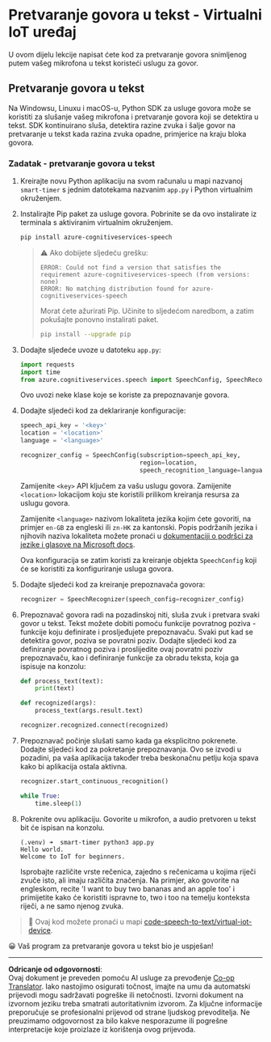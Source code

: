 <!--
CO_OP_TRANSLATOR_METADATA:
{
  "original_hash": "c0550b254b9ba2539baf1e6bb5fc05f8",
  "translation_date": "2025-08-28T12:54:47+00:00",
  "source_file": "6-consumer/lessons/1-speech-recognition/virtual-device-speech-to-text.md",
  "language_code": "hr"
}
-->
# Pretvaranje govora u tekst - Virtualni IoT uređaj

U ovom dijelu lekcije napisat ćete kod za pretvaranje govora snimljenog putem vašeg mikrofona u tekst koristeći uslugu za govor.

## Pretvaranje govora u tekst

Na Windowsu, Linuxu i macOS-u, Python SDK za usluge govora može se koristiti za slušanje vašeg mikrofona i pretvaranje govora koji se detektira u tekst. SDK kontinuirano sluša, detektira razine zvuka i šalje govor na pretvaranje u tekst kada razina zvuka opadne, primjerice na kraju bloka govora.

### Zadatak - pretvaranje govora u tekst

1. Kreirajte novu Python aplikaciju na svom računalu u mapi nazvanoj `smart-timer` s jednim datotekama nazvanim `app.py` i Python virtualnim okruženjem.

1. Instalirajte Pip paket za usluge govora. Pobrinite se da ovo instalirate iz terminala s aktiviranim virtualnim okruženjem.

    ```sh
    pip install azure-cognitiveservices-speech
    ```

    > ⚠️ Ako dobijete sljedeću grešku:
    >
    > ```output
    > ERROR: Could not find a version that satisfies the requirement azure-cognitiveservices-speech (from versions: none)
    > ERROR: No matching distribution found for azure-cognitiveservices-speech
    > ```
    >
    > Morat ćete ažurirati Pip. Učinite to sljedećom naredbom, a zatim pokušajte ponovno instalirati paket.
    >
    > ```sh
    > pip install --upgrade pip
    > ```

1. Dodajte sljedeće uvoze u datoteku `app.py`:

    ```python
    import requests
    import time
    from azure.cognitiveservices.speech import SpeechConfig, SpeechRecognizer
    ```

    Ovo uvozi neke klase koje se koriste za prepoznavanje govora.

1. Dodajte sljedeći kod za deklariranje konfiguracije:

    ```python
    speech_api_key = '<key>'
    location = '<location>'
    language = '<language>'

    recognizer_config = SpeechConfig(subscription=speech_api_key,
                                     region=location,
                                     speech_recognition_language=language)
    ```

    Zamijenite `<key>` API ključem za vašu uslugu govora. Zamijenite `<location>` lokacijom koju ste koristili prilikom kreiranja resursa za uslugu govora.

    Zamijenite `<language>` nazivom lokaliteta jezika kojim ćete govoriti, na primjer `en-GB` za engleski ili `zn-HK` za kantonski. Popis podržanih jezika i njihovih naziva lokaliteta možete pronaći u [dokumentaciji o podršci za jezike i glasove na Microsoft docs](https://docs.microsoft.com/azure/cognitive-services/speech-service/language-support?WT.mc_id=academic-17441-jabenn#speech-to-text).

    Ova konfiguracija se zatim koristi za kreiranje objekta `SpeechConfig` koji će se koristiti za konfiguriranje usluga govora.

1. Dodajte sljedeći kod za kreiranje prepoznavača govora:

    ```python
    recognizer = SpeechRecognizer(speech_config=recognizer_config)
    ```

1. Prepoznavač govora radi na pozadinskoj niti, sluša zvuk i pretvara svaki govor u tekst. Tekst možete dobiti pomoću funkcije povratnog poziva - funkcije koju definirate i prosljeđujete prepoznavaču. Svaki put kad se detektira govor, poziva se povratni poziv. Dodajte sljedeći kod za definiranje povratnog poziva i proslijedite ovaj povratni poziv prepoznavaču, kao i definiranje funkcije za obradu teksta, koja ga ispisuje na konzolu:

    ```python
    def process_text(text):
        print(text)

    def recognized(args):
        process_text(args.result.text)
    
    recognizer.recognized.connect(recognized)
    ```

1. Prepoznavač počinje slušati samo kada ga eksplicitno pokrenete. Dodajte sljedeći kod za pokretanje prepoznavanja. Ovo se izvodi u pozadini, pa vaša aplikacija također treba beskonačnu petlju koja spava kako bi aplikacija ostala aktivna.

    ```python
    recognizer.start_continuous_recognition()

    while True:
        time.sleep(1)
    ```

1. Pokrenite ovu aplikaciju. Govorite u mikrofon, a audio pretvoren u tekst bit će ispisan na konzolu.

    ```output
    (.venv) ➜  smart-timer python3 app.py
    Hello world.
    Welcome to IoT for beginners.
    ```

    Isprobajte različite vrste rečenica, zajedno s rečenicama u kojima riječi zvuče isto, ali imaju različita značenja. Na primjer, ako govorite na engleskom, recite 'I want to buy two bananas and an apple too' i primijetite kako će koristiti ispravne to, two i too na temelju konteksta riječi, a ne samo njenog zvuka.

> 💁 Ovaj kod možete pronaći u mapi [code-speech-to-text/virtual-iot-device](../../../../../6-consumer/lessons/1-speech-recognition/code-speech-to-text/virtual-iot-device).

😀 Vaš program za pretvaranje govora u tekst bio je uspješan!

---

**Odricanje od odgovornosti**:  
Ovaj dokument je preveden pomoću AI usluge za prevođenje [Co-op Translator](https://github.com/Azure/co-op-translator). Iako nastojimo osigurati točnost, imajte na umu da automatski prijevodi mogu sadržavati pogreške ili netočnosti. Izvorni dokument na izvornom jeziku treba smatrati autoritativnim izvorom. Za ključne informacije preporučuje se profesionalni prijevod od strane ljudskog prevoditelja. Ne preuzimamo odgovornost za bilo kakve nesporazume ili pogrešne interpretacije koje proizlaze iz korištenja ovog prijevoda.